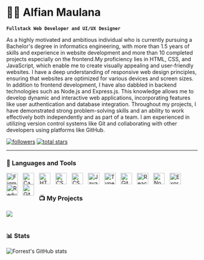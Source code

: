 # 👨‍💻 Alfian Maulana

**`Fullstack Web Developer and UI/UX Designer`**

As a highly motivated and ambitious individual who is currently pursuing a Bachelor's degree in informatics engineering, with more than 1.5 years of skills and experience in website development and more than 10 completed projects especially on the frontend.My proficiency lies in HTML, CSS, and JavaScript, which enable me to create visually appealing and user-friendly websites. I have a deep understanding of responsive web design principles, ensuring that websites are optimized for various devices and screen sizes. In addition to frontend development, I have also dabbled in backend technologies such as Node.js and Express.js. This knowledge allows me to develop dynamic and interactive web applications, incorporating features like user authentication and database integration. Throughout my projects, I have demonstrated strong problem-solving skills and an ability to work effectively both independently and as part of a team. I am experienced in utilizing version control systems like Git and collaborating with other developers using platforms like GitHub.

   <p align="left">
      <a href="https://github.com/Alfianmnaa?tab=followers">
         <img alt="followers" title="Follow me on Github" src="https://custom-icon-badges.demolab.com/github/followers/Alfianmnaa?color=236ad3&labelColor=1155ba&style=for-the-badge&logo=person-add&label=Follow&logoColor=white"/></a>
      <a href="https://github.com/Alfianmnaa?tab=repositories&sort=stargazers">
         <img alt="total stars" title="Total stars on GitHub" src="https://custom-icon-badges.demolab.com/github/stars/Alfianmnaa?color=55960c&style=for-the-badge&labelColor=488207&logo=star"/></a>
   </p>

---

### 🧰 Languages and Tools

<img align="left" alt="Figma" width="30px" style="padding-right:10px;" src="https://cdn.jsdelivr.net/gh/devicons/devicon/icons/figma/figma-original.svg" />
<img align="left" alt="Canva" width="30px" style="padding-right:10px;" src="https://cdn.jsdelivr.net/gh/devicons/devicon/icons/canva/canva-original.svg" />
<img align="left" alt="HTML" width="30px" style="padding-right:10px;" src="https://cdn.jsdelivr.net/gh/devicons/devicon/icons/html5/html5-plain.svg" />
<img align="left" alt="CSS" width="30px" style="padding-right:10px;" src="https://cdn.jsdelivr.net/gh/devicons/devicon/icons/css3/css3-plain.svg" />
<img align="left" alt="CSS" width="30px" style="padding-right:10px;" src="https://cdn.jsdelivr.net/gh/devicons/devicon/icons/bootstrap/bootstrap-original.svg" />
<img align="left" alt="JavaScript" width="30px" style="padding-right:10px;" src="https://cdn.jsdelivr.net/gh/devicons/devicon/icons/javascript/javascript-plain.svg" />
<img align="left" alt="TypeScript" width="30px" style="padding-right:10px;" src="https://cdn.jsdelivr.net/gh/devicons/devicon/icons/typescript/typescript-plain.svg" />
<img align="left" alt="Git" width="30px" style="padding-right:10px;" src="https://cdn.jsdelivr.net/gh/devicons/devicon/icons/git/git-original.svg" />
<img align="left" alt="React" width="30px" style="padding-right:10px;" src="https://cdn.jsdelivr.net/gh/devicons/devicon/icons/react/react-original.svg" />
<img align="left" alt="NodeJS" width="30px" style="padding-right:10px;" src="https://cdn.jsdelivr.net/gh/devicons/devicon/icons/nodejs/nodejs-original.svg" />
<img align="left" alt="Express" width="30px" style="padding-right:10px;" src="https://cdn.jsdelivr.net/gh/devicons/devicon/icons/express/express-original-wordmark.svg" />
<img align="left" alt="Redux" width="30px" style="padding-right:10px;" src="https://cdn.jsdelivr.net/gh/devicons/devicon/icons/redux/redux-original.svg" />
<img align="left" alt="GitHub" width="30px" style="padding-right:10px;" src="https://cdn.jsdelivr.net/gh/devicons/devicon/icons/github/github-original.svg" />
<br />

#

### 📺 My Projects

<!-- BEGIN YOUTUBE-CARDS -->

[<img src="https://custom-icon-badges.demolab.com/badge/-Go%20Here%20to%20see%20my%20projects-red?style=for-the-badge&logo=video&logoColor=white"/>](https://alfian-portfolio.netlify.app/)
<br />

#

### 📊 Stats

![Forrest's GitHub stats](https://github-readme-stats.vercel.app/api?username=Alfianmnaa&show_icons=true&theme=gruvbox)

<!-- ![GitHub Streak](https://streak-stats.demolab.com?user=ForrestKnight&theme=gruvbox&border_radius=4.5) -->

#

[website]: https://alfian-portfolio.netlify.app/
[instagram]: https://www.instagram.com/alfianmnaa/
